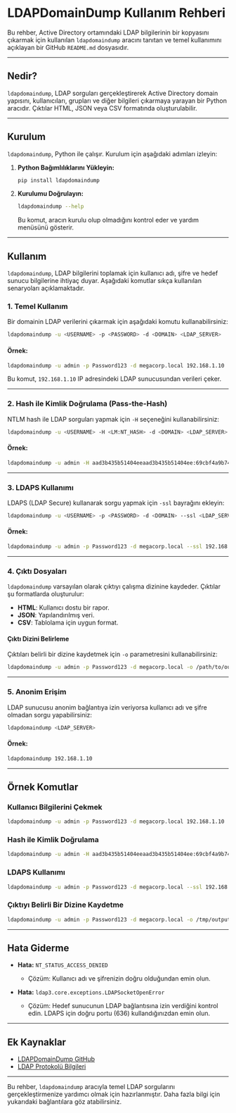 # LDAPDomainDump Kullanım Rehberi

Bu rehber, Active Directory ortamındaki LDAP bilgilerinin bir kopyasını çıkarmak için kullanılan `ldapdomaindump` aracını tanıtan ve temel kullanımını açıklayan bir GitHub `README.md` dosyasıdır.

---

## Nedir?

`ldapdomaindump`, LDAP sorguları gerçekleştirerek Active Directory domain yapısını, kullanıcıları, grupları ve diğer bilgileri çıkarmaya yarayan bir Python aracıdır. Çıktılar HTML, JSON veya CSV formatında oluşturulabilir.

---

## Kurulum

`ldapdomaindump`, Python ile çalışır. Kurulum için aşağıdaki adımları izleyin:

1. **Python Bağımlılıklarını Yükleyin:**
   ```bash
   pip install ldapdomaindump
   ```

2. **Kurulumu Doğrulayın:**
   ```bash
   ldapdomaindump --help
   ```
   Bu komut, aracın kurulu olup olmadığını kontrol eder ve yardım menüsünü gösterir.

---

## Kullanım

`ldapdomaindump`, LDAP bilgilerini toplamak için kullanıcı adı, şifre ve hedef sunucu bilgilerine ihtiyaç duyar. Aşağıdaki komutlar sıkça kullanılan senaryoları açıklamaktadır.

### 1. Temel Kullanım

Bir domainin LDAP verilerini çıkarmak için aşağıdaki komutu kullanabilirsiniz:

```bash
ldapdomaindump -u <USERNAME> -p <PASSWORD> -d <DOMAIN> <LDAP_SERVER>
```

#### Örnek:
```bash
ldapdomaindump -u admin -p Password123 -d megacorp.local 192.168.1.10
```
Bu komut, `192.168.1.10` IP adresindeki LDAP sunucusundan verileri çeker.

---

### 2. Hash ile Kimlik Doğrulama (Pass-the-Hash)

NTLM hash ile LDAP sorguları yapmak için `-H` seçeneğini kullanabilirsiniz:

```bash
ldapdomaindump -u <USERNAME> -H <LM:NT_HASH> -d <DOMAIN> <LDAP_SERVER>
```

#### Örnek:
```bash
ldapdomaindump -u admin -H aad3b435b51404eeaad3b435b51404ee:69cbf4a9b7415c9e1caf93d51d971be0 -d megacorp.local 192.168.1.10
```

---

### 3. LDAPS Kullanımı

LDAPS (LDAP Secure) kullanarak sorgu yapmak için `-ssl` bayrağını ekleyin:

```bash
ldapdomaindump -u <USERNAME> -p <PASSWORD> -d <DOMAIN> --ssl <LDAP_SERVER>
```

#### Örnek:
```bash
ldapdomaindump -u admin -p Password123 -d megacorp.local --ssl 192.168.1.10
```

---

### 4. Çıktı Dosyaları

`ldapdomaindump` varsayılan olarak çıktıyı çalışma dizinine kaydeder. Çıktılar şu formatlarda oluşturulur:

- **HTML**: Kullanıcı dostu bir rapor.
- **JSON**: Yapılandırılmış veri.
- **CSV**: Tablolama için uygun format.

#### Çıktı Dizini Belirleme
Çıktıları belirli bir dizine kaydetmek için `-o` parametresini kullanabilirsiniz:

```bash
ldapdomaindump -u admin -p Password123 -d megacorp.local -o /path/to/output 192.168.1.10
```

---

### 5. Anonim Erişim

LDAP sunucusu anonim bağlantıya izin veriyorsa kullanıcı adı ve şifre olmadan sorgu yapabilirsiniz:

```bash
ldapdomaindump <LDAP_SERVER>
```

#### Örnek:
```bash
ldapdomaindump 192.168.1.10
```

---

## Örnek Komutlar

### Kullanıcı Bilgilerini Çekmek
```bash
ldapdomaindump -u admin -p Password123 -d megacorp.local 192.168.1.10
```

### Hash ile Kimlik Doğrulama
```bash
ldapdomaindump -u admin -H aad3b435b51404eeaad3b435b51404ee:69cbf4a9b7415c9e1caf93d51d971be0 -d megacorp.local 192.168.1.10
```

### LDAPS Kullanımı
```bash
ldapdomaindump -u admin -p Password123 -d megacorp.local --ssl 192.168.1.10
```

### Çıktıyı Belirli Bir Dizine Kaydetme
```bash
ldapdomaindump -u admin -p Password123 -d megacorp.local -o /tmp/output 192.168.1.10
```

---

## Hata Giderme

- **Hata:** `NT_STATUS_ACCESS_DENIED`
  - Çözüm: Kullanıcı adı ve şifrenizin doğru olduğundan emin olun.

- **Hata:** `ldap3.core.exceptions.LDAPSocketOpenError`
  - Çözüm: Hedef sunucunun LDAP bağlantısına izin verdiğini kontrol edin. LDAPS için doğru portu (636) kullandığınızdan emin olun.

---

## Ek Kaynaklar

- [LDAPDomainDump GitHub](https://github.com/dirkjanm/ldapdomaindump)
- [LDAP Protokolü Bilgileri](https://ldap.com/)

---

Bu rehber, `ldapdomaindump` aracıyla temel LDAP sorgularını gerçekleştirmenize yardımcı olmak için hazırlanmıştır. Daha fazla bilgi için yukarıdaki bağlantılara göz atabilirsiniz.
